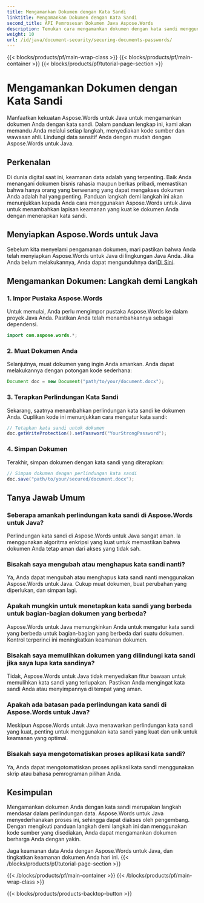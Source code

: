 ```yaml
---
title: Mengamankan Dokumen dengan Kata Sandi
linktitle: Mengamankan Dokumen dengan Kata Sandi
second_title: API Pemrosesan Dokumen Java Aspose.Words
description: Temukan cara mengamankan dokumen dengan kata sandi menggunakan Aspose.Words untuk Java. Panduan langkah demi langkah ini mencakup kode sumber dan kiat ahli. Jaga data Anda tetap terlindungi.
weight: 10
url: /id/java/document-security/securing-documents-passwords/
---
```


{{< blocks/products/pf/main-wrap-class >}}
{{< blocks/products/pf/main-container >}}
{{< blocks/products/pf/tutorial-page-section >}}

# Mengamankan Dokumen dengan Kata Sandi


Manfaatkan kekuatan Aspose.Words untuk Java untuk mengamankan dokumen Anda dengan kata sandi. Dalam panduan lengkap ini, kami akan memandu Anda melalui setiap langkah, menyediakan kode sumber dan wawasan ahli. Lindungi data sensitif Anda dengan mudah dengan Aspose.Words untuk Java.


## Perkenalan

Di dunia digital saat ini, keamanan data adalah yang terpenting. Baik Anda menangani dokumen bisnis rahasia maupun berkas pribadi, memastikan bahwa hanya orang yang berwenang yang dapat mengakses dokumen Anda adalah hal yang penting. Panduan langkah demi langkah ini akan menunjukkan kepada Anda cara menggunakan Aspose.Words untuk Java untuk menambahkan lapisan keamanan yang kuat ke dokumen Anda dengan menerapkan kata sandi.

## Menyiapkan Aspose.Words untuk Java

Sebelum kita menyelami pengamanan dokumen, mari pastikan bahwa Anda telah menyiapkan Aspose.Words untuk Java di lingkungan Java Anda. Jika Anda belum melakukannya, Anda dapat mengunduhnya dari[Di Sini](https://releases.aspose.com/words/java/).

## Mengamankan Dokumen: Langkah demi Langkah

### 1. Impor Pustaka Aspose.Words

Untuk memulai, Anda perlu mengimpor pustaka Aspose.Words ke dalam proyek Java Anda. Pastikan Anda telah menambahkannya sebagai dependensi.

```java
import com.aspose.words.*;
```

### 2. Muat Dokumen Anda

Selanjutnya, muat dokumen yang ingin Anda amankan. Anda dapat melakukannya dengan potongan kode sederhana:

```java
Document doc = new Document("path/to/your/document.docx");
```

### 3. Terapkan Perlindungan Kata Sandi

Sekarang, saatnya menambahkan perlindungan kata sandi ke dokumen Anda. Cuplikan kode ini menunjukkan cara mengatur kata sandi:

```java
// Tetapkan kata sandi untuk dokumen
doc.getWriteProtection().setPassword("YourStrongPassword");
```

### 4. Simpan Dokumen

Terakhir, simpan dokumen dengan kata sandi yang diterapkan:

```java
// Simpan dokumen dengan perlindungan kata sandi
doc.save("path/to/your/secured/document.docx");
```

## Tanya Jawab Umum

### Seberapa amankah perlindungan kata sandi di Aspose.Words untuk Java?

Perlindungan kata sandi di Aspose.Words untuk Java sangat aman. Ia menggunakan algoritma enkripsi yang kuat untuk memastikan bahwa dokumen Anda tetap aman dari akses yang tidak sah.

### Bisakah saya mengubah atau menghapus kata sandi nanti?

Ya, Anda dapat mengubah atau menghapus kata sandi nanti menggunakan Aspose.Words untuk Java. Cukup muat dokumen, buat perubahan yang diperlukan, dan simpan lagi.

### Apakah mungkin untuk menetapkan kata sandi yang berbeda untuk bagian-bagian dokumen yang berbeda?

Aspose.Words untuk Java memungkinkan Anda untuk mengatur kata sandi yang berbeda untuk bagian-bagian yang berbeda dari suatu dokumen. Kontrol terperinci ini meningkatkan keamanan dokumen.

### Bisakah saya memulihkan dokumen yang dilindungi kata sandi jika saya lupa kata sandinya?

Tidak, Aspose.Words untuk Java tidak menyediakan fitur bawaan untuk memulihkan kata sandi yang terlupakan. Pastikan Anda mengingat kata sandi Anda atau menyimpannya di tempat yang aman.

### Apakah ada batasan pada perlindungan kata sandi di Aspose.Words untuk Java?

Meskipun Aspose.Words untuk Java menawarkan perlindungan kata sandi yang kuat, penting untuk menggunakan kata sandi yang kuat dan unik untuk keamanan yang optimal.

### Bisakah saya mengotomatiskan proses aplikasi kata sandi?

Ya, Anda dapat mengotomatiskan proses aplikasi kata sandi menggunakan skrip atau bahasa pemrograman pilihan Anda.

## Kesimpulan

Mengamankan dokumen Anda dengan kata sandi merupakan langkah mendasar dalam perlindungan data. Aspose.Words untuk Java menyederhanakan proses ini, sehingga dapat diakses oleh pengembang. Dengan mengikuti panduan langkah demi langkah ini dan menggunakan kode sumber yang disediakan, Anda dapat mengamankan dokumen berharga Anda dengan yakin.

Jaga keamanan data Anda dengan Aspose.Words untuk Java, dan tingkatkan keamanan dokumen Anda hari ini.
{{< /blocks/products/pf/tutorial-page-section >}}

{{< /blocks/products/pf/main-container >}}
{{< /blocks/products/pf/main-wrap-class >}}

{{< blocks/products/products-backtop-button >}}
